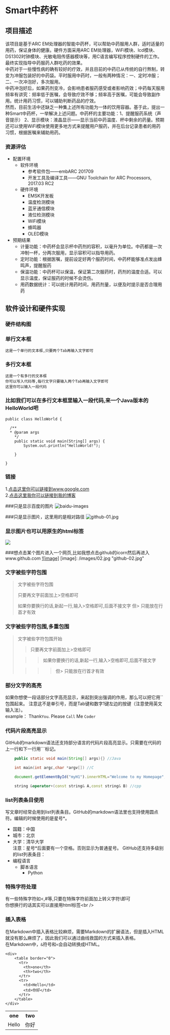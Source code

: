 Smart中药杯
=================================== 

项目描述
-----------------------------------

该项目是基于ARC EM处理器的智能中药杯，可以帮助中药服用人群，适时适量的用药，保证身体的健康。硬件方面采用ARC EM处理器，WiFi模块、lcd模块、DS1302时钟模块、光敏电阻传感器模块等，用C语言编写程序控制硬件的工作。最终实现指导中药服药人群吃药的效果。<br/>
中药对于一些慢性病的确有较好的疗效，并且目前的中药已从传统的自行熬制，转变为冲服包装好的中药袋。平时服用中药时，一般有两种情况：一、定时冲服；二、一次冲泡好，多次服用。<br/>
中药冲泡好后，如果药剂变冷，会影响患者服药感受或者影响药效；中药每天服用频率有讲究：频率低于医嘱，会导致疗效不够；频率高于医嘱，可能会导致副作用。统计用药习惯，可以辅助判断药品的疗效。<br/>
然而，目前生活中还缺乏一种集上述所有功能为一体的饮用容器。基于此，提出一种Smart中药杯，一举解决上述问题。中药杯的主要功能：1、提醒服药系统（声音提示） 2、显示模块：液晶显示——显示当前中药温度、杯中剩余的药量。预期还可以使用WiFi模块使用更多地方式来提醒用户服药，并在后台记录患者的用药习惯，根据医嘱来辅助用药。<br/>

### 资源评估
* 配置环境
  * 软件环境<br/>
    * 参考软件包——embARC 201709
    * 开发工具及编译工具——GNU Toolchain for ARC Processors, 2017.03 RC2
  * 硬件环境<br/>
    * EMSK开发板
    * 温度检测模块
    * 蓝牙通信模块
    * 液位检测模块
    * WiFi模块
    * 蜂鸣器
    * OLED模块
* 预期结果<br/>
  * 计量功能：中药杯会显示杯中药剂的容积，以毫升为单位。中药都是一次冲制一杯，分两次服用，显示容积可以指导用药。
  * 定时功能：根据医嘱，提前设定好两个服药时间，中药杯能够准点发出蜂鸣声，提醒服药
  * 保温功能：中药杯可以保温，保证第二次服药时，药剂的温度合适。可以显示温度，保证服药的时候不会烫伤。
  * 用药数据统计：可以统计用药时间，用药剂量，以便及时提示是否合理用药
 
软件设计和硬件实现
-----------------------------------

### 硬件结构图




### 单行文本框
    这是一个单行的文本框,只要两个Tab再输入文字即可
        
### 多行文本框  
    这是一个有多行的文本框
    你可以写入代码等,每行文字只要输入两个Tab再输入文字即可
    这里你可以输入一段代码

### 比如我们可以在多行文本框里输入一段代码,来一个Java版本的HelloWorld吧
    public class HelloWorld {

      /**
      * @param args
	    */
	    public static void main(String[] args) {
		    System.out.println("HelloWorld!");

	    }

    }

### 链接
1.[点击这里你可以链接到www.google.com](http://www.google.com)<br />
2.[点击这里我你可以链接到我的博客](http://guoyunsky.iteye.com)<br />

###只是显示百度的图片
![baidu-images](http://www.baidu.com/img/bdlogo.png "baidu")  

###只是显示图片，这里用的是相对路径
![github-01.jpg](/images/01.jpg "github-01.jpg")

### 显示图片也可以用原生的html标签
<img src="http://su.bdimg.com/static/superplus/img/logo_white.png" />

###想点击某个图片进入一个网页,比如我想点击github的icorn然后再进入www.github.com
[![image]](http://www.github.com/)
[image]: /images/02.jpg "github-02.jpg"

### 文字被些字符包围
> 文字被些字符包围
>
> 只要再文字前面加上>空格即可
>
> 如果你要换行的话,新起一行,输入>空格即可,后面不接文字
> 但> 只能放在行首才有效

### 文字被些字符包围,多重包围
> 文字被些字符包围开始
>
> > 只要再文字前面加上>空格即可
>
>  > > 如果你要换行的话,新起一行,输入>空格即可,后面不接文字
>
> > > > 但> 只能放在行首才有效

### 部分文字的高亮
如果你想使一段话部分文字高亮显示，来起到突出强调的作用，那么可以把它用\`\`包围起来。
注意这不是单引号，而是Tab键和数字1键左边的按键（注意使用英文输入法）。<br />
	example：
		Thank`You`. Please `Call` Me `Coder`
### 代码片段高亮显示
GitHub的markdown语法还支持部分语言的代码片段高亮显示。只需要在代码的上一行和下一行用\`\`\`标记。
```Java
	public static void main(String[] args){} //Java
```
```c
	int main(int argc,char *argv[]) //C
```
```javascript
	document.getElementById("myH1").innerHTML="Welcome to my Homepage";//javascript
```
```cpp
	string &operator+(const string& A,const string& B) //cpp
```
	
### list列表条目使用
写文章时经常会用到list列表条目。GitHub的markdown语法里也支持使用圆点符。编辑的时候使用的是星号*。
* 国籍：中国
* 城市：北京
* 大学：清华大学 
<br/>注意：星号*后面要有一个空格。否则显示为普通星号。
GitHub还支持多级别的list列表条目：
* 编程语言
	* 脚本语言
		* Python

### 特殊字符处理
有一些特殊字符如<,#等,只要在特殊字符前面加上转义字符\即可<br />
你想换行的话其实可以直接用html标签\<br /\>
    

### 插入表格
在Markdown中插入表格比较麻烦，需要Markdown的扩展语法，但是插入HTML就没有那么麻烦了，因此我们可以通过曲线救国的方式来插入表格。       
在Markdown中，`&`符号和`<`会自动转换成HTML。

	<div>
	    <table border="0">
		  <tr>
		    <th>one</th>
		    <th>two</th>
		  </tr>
		  <tr>
		    <td>Hello</td>
		    <td>你好</td>
		  </tr>
	    </table>
	</div>
	
<div>
        <table border="0">
	  <tr>
	    <th>one</th>
	    <th>two</th>
	  </tr>
	  <tr>
	    <td>Hello</td>
	    <td>你好</td>
	  </tr>
	</table>
</div>
